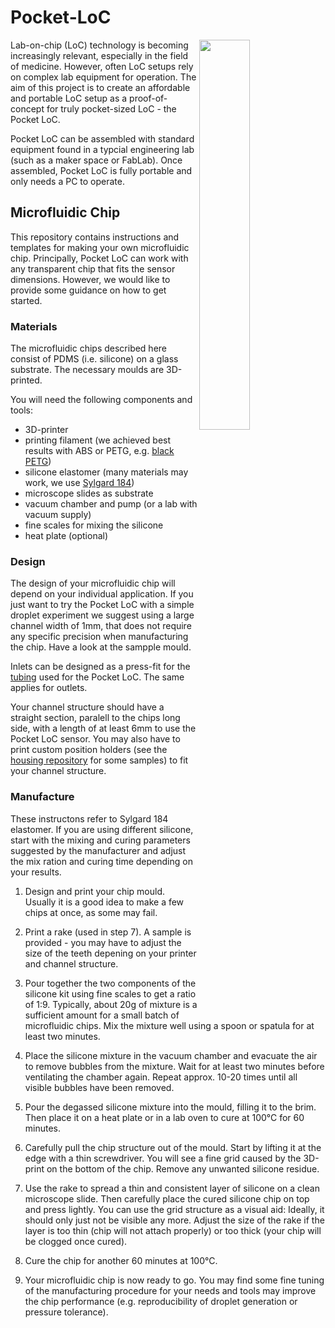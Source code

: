# Pocket-LoC
<img align = "right" src="https://user-images.githubusercontent.com/42568983/202521498-0bb95a05-1dd4-4db9-ad12-fc51b9aba1ed.jpg" width="40%" /> 
Lab-on-chip (LoC) technology is becoming increasingly relevant, especially in the field of medicine. However, often LoC setups rely on complex lab equipment for operation. The aim of this project is to create an affordable and portable LoC setup as a proof-of-concept for truly pocket-sized LoC - the Pocket LoC.

Pocket LoC can be assembled with standard equipment found in a typcial engineering lab (such as a maker space or FabLab). Once assembled, Pocket LoC is fully portable and only needs a PC to operate.

## Microfluidic Chip
This repository contains instructions and templates for making your own microfluidic chip. Principally, Pocket LoC can work with any transparent chip that fits the sensor dimensions. However, we would like to provide some guidance on how to get started.

### Materials
The microfluidic chips described here consist of PDMS (i.e. silicone) on a glass substrate. The necessary moulds are 3D-printed.

You will need the following components and tools:
- 3D-printer
- printing filament (we achieved best results with ABS or PETG, e.g. [black PETG](https://www.prusa3d.com/product/prusament-petg-jet-black-1kg/))
- silicone elastomer (many materials may work, we use [Sylgard 184](https://www.dow.com/en-us/pdp.sylgard-184-silicone-elastomer-kit.01064291z.html#overview))
- microscope slides as substrate
- vacuum chamber and pump (or a lab with vacuum supply)
- fine scales for mixing the silicone
- heat plate (optional)

### Design
The design of your microfluidic chip will depend on your individual application. If you just want to try the Pocket LoC with a simple droplet experiment we suggest using a large channel width of 1mm, that does not require any specific precision when manufacturing the chip. Have a look at the sampple mould.

Inlets can be designed as a press-fit for the [tubing]((https://darwin-microfluidics.com/collections/silicone-tygon-tubing/products/mp-t-1-3-mm-tygon-tubing-for-bartels-micropumps)) used for the Pocket LoC. The same applies for outlets.

Your channel structure should have a straight section, paralell to the chips long side, with a length of at least 6mm to use the Pocket LoC sensor. You may also have to print custom position holders (see the [housing repository](https://github.com/Pocket-LoC/Housing/tree/main/CAD) for some samples) to fit your channel structure.

### Manufacture
These instructons refer to Sylgard 184 elastomer. If you are using different silicone, start with the mixing and curing parameters suggested by the manufacturer and adjust the mix ration and curing time depending on your results.

1. Design and print your chip mould. Usually it is a good idea to make a few chips at once, as some may fail.

2. Print a rake (used in step 7). A sample is provided - you may have to adjust the size of the teeth depening on your printer and channel structure.

3. Pour together the two components of the silicone kit using fine scales to get a ratio of 1:9. Typically, about 20g of mixture is a sufficient amount for a small batch of microfluidic chips. Mix the mixture well using a spoon or spatula for at least two minutes.

4. Place the silicone mixture in the vacuum chamber and evacuate the air to remove bubbles from the mixture. Wait for at least two minutes before ventilating the chamber again. Repeat approx. 10-20 times until all visible bubbles have been removed.

5. Pour the degassed silicone mixture into the mould, filling it to the brim. Then place it on a heat plate or in a lab oven to cure at 100°C for 60 minutes.

6. Carefully pull the chip structure out of the mould. Start by lifting it at the edge with a thin screwdriver. You will see a fine grid caused by the 3D-print on the bottom of the chip. Remove any unwanted silicone residue.

7. Use the rake to spread a thin and consistent layer of silicone on a clean microscope slide. Then carefully place the cured silicone chip on top and press lightly. You can use the grid structure as a visual aid: Ideally, it should only just not be visible any more. Adjust the size of the rake if the layer is too thin (chip will not attach properly) or too thick (your chip will be clogged once cured).

8. Cure the chip for another 60 minutes at 100°C.

9. Your microfluidic chip is now ready to go. You may find some fine tuning of the manufacturing procedure for your needs and tools may improve the chip performance (e.g. reproducibility of droplet generation or pressure tolerance).
